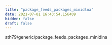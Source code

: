 ```yaml
---
title: "package_feeds_packages_minidlna"
date: 2021-07-01 16:43:54.156409
hidden: false
draft: false
---
```


ath79/generic/package_feeds_packages_minidlna

